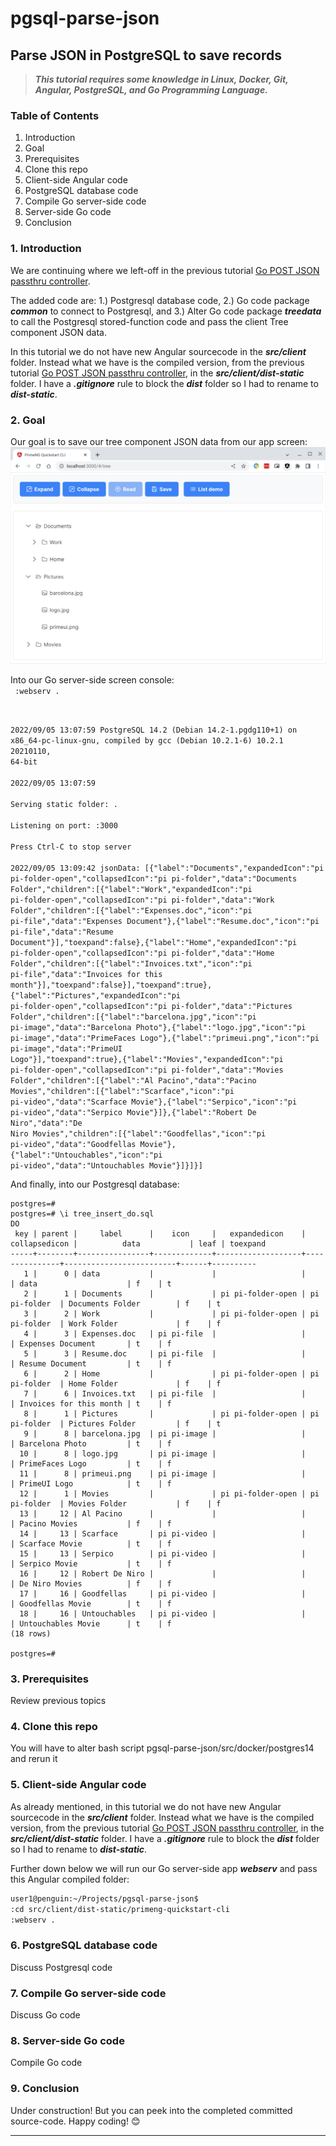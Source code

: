 # pgsql-parse-json

## Parse JSON in PostgreSQL to save records

> ***This tutorial requires some knowledge in Linux, Docker, Git, Angular, PostgreSQL, and Go Programming Language.***

### Table of Contents
1. Introduction
2. Goal
3. Prerequisites
4. Clone this repo
5. Client-side Angular code
6. PostgreSQL database code
7. Compile Go server-side code
8. Server-side Go code
9. Conclusion

### 1. Introduction

We are continuing where we left-off in the previous tutorial [Go POST JSON passthru controller](https://github.com/cydriclopez/go-post-json-passthru).

The added code are: 1.) Postgresql database code, 2.) Go code package ***common*** to connect to Postgresql, and 3.) Alter Go code package ***treedata*** to call the Postgresql stored-function code and pass the client Tree component JSON data.

In this tutorial we do not have new Angular sourcecode in the ***src/client*** folder. Instead what we have is the compiled version, from the previous tutorial [Go POST JSON passthru controller](https://github.com/cydriclopez/go-post-json-passthru), in the ***src/client/dist-static*** folder. I have a ***.gitignore*** rule to block the ***dist*** folder so I had to rename to ***dist-static***.


### 2. Goal

Our goal is to save our tree component JSON data from our app screen:
<br/>
<kbd><img src="images/primeng-tree-demo2.png" width="650"/></kbd>
<br/>

Into our Go server-side screen console:
<br/>
<code>
:webserv .

2022/09/05 13:07:59 PostgreSQL 14.2 (Debian 14.2-1.pgdg110+1) on x86_64-pc-linux-gnu, compiled by gcc (Debian 10.2.1-6) 10.2.1 20210110, 64-bit\
2022/09/05 13:07:59\
Serving static folder: .\
Listening on port: :3000\
Press Ctrl-C to stop server\
2022/09/05 13:09:42 jsonData: [{"label":"Documents","expandedIcon":"pi pi-folder-open","collapsedIcon":"pi pi-folder","data":"Documents Folder","children":[{"label":"Work","expandedIcon":"pi pi-folder-open","collapsedIcon":"pi pi-folder","data":"Work Folder","children":[{"label":"Expenses.doc","icon":"pi pi-file","data":"Expenses Document"},{"label":"Resume.doc","icon":"pi pi-file","data":"Resume Document"}],"toexpand":false},{"label":"Home","expandedIcon":"pi pi-folder-open","collapsedIcon":"pi pi-folder","data":"Home Folder","children":[{"label":"Invoices.txt","icon":"pi pi-file","data":"Invoices for this month"}],"toexpand":false}],"toexpand":true},{"label":"Pictures","expandedIcon":"pi pi-folder-open","collapsedIcon":"pi pi-folder","data":"Pictures Folder","children":[{"label":"barcelona.jpg","icon":"pi pi-image","data":"Barcelona Photo"},{"label":"logo.jpg","icon":"pi pi-image","data":"PrimeFaces Logo"},{"label":"primeui.png","icon":"pi pi-image","data":"PrimeUI Logo"}],"toexpand":true},{"label":"Movies","expandedIcon":"pi pi-folder-open","collapsedIcon":"pi pi-folder","data":"Movies Folder","children":[{"label":"Al Pacino","data":"Pacino Movies","children":[{"label":"Scarface","icon":"pi pi-video","data":"Scarface Movie"},{"label":"Serpico","icon":"pi pi-video","data":"Serpico Movie"}]},{"label":"Robert De Niro","data":"De Niro Movies","children":[{"label":"Goodfellas","icon":"pi pi-video","data":"Goodfellas Movie"},{"label":"Untouchables","icon":"pi pi-video","data":"Untouchables Movie"}]}]}]
</code>
<br/>

And finally, into our Postgresql database:
```
postgres=#
postgres=# \i tree_insert_do.sql
DO
 key | parent |     label      |    icon     |   expandedicon    | collapsedicon |          data           | leaf | toexpand
-----+--------+----------------+-------------+-------------------+---------------+-------------------------+------+----------
   1 |      0 | data           |             |                   |               | data                    | f    | t
   2 |      1 | Documents      |             | pi pi-folder-open | pi pi-folder  | Documents Folder        | f    | t
   3 |      2 | Work           |             | pi pi-folder-open | pi pi-folder  | Work Folder             | f    | f
   4 |      3 | Expenses.doc   | pi pi-file  |                   |               | Expenses Document       | t    | f
   5 |      3 | Resume.doc     | pi pi-file  |                   |               | Resume Document         | t    | f
   6 |      2 | Home           |             | pi pi-folder-open | pi pi-folder  | Home Folder             | f    | f
   7 |      6 | Invoices.txt   | pi pi-file  |                   |               | Invoices for this month | t    | f
   8 |      1 | Pictures       |             | pi pi-folder-open | pi pi-folder  | Pictures Folder         | f    | t
   9 |      8 | barcelona.jpg  | pi pi-image |                   |               | Barcelona Photo         | t    | f
  10 |      8 | logo.jpg       | pi pi-image |                   |               | PrimeFaces Logo         | t    | f
  11 |      8 | primeui.png    | pi pi-image |                   |               | PrimeUI Logo            | t    | f
  12 |      1 | Movies         |             | pi pi-folder-open | pi pi-folder  | Movies Folder           | f    | f
  13 |     12 | Al Pacino      |             |                   |               | Pacino Movies           | f    | f
  14 |     13 | Scarface       | pi pi-video |                   |               | Scarface Movie          | t    | f
  15 |     13 | Serpico        | pi pi-video |                   |               | Serpico Movie           | t    | f
  16 |     12 | Robert De Niro |             |                   |               | De Niro Movies          | f    | f
  17 |     16 | Goodfellas     | pi pi-video |                   |               | Goodfellas Movie        | t    | f
  18 |     16 | Untouchables   | pi pi-video |                   |               | Untouchables Movie      | t    | f
(18 rows)

postgres=#
```

### 3. Prerequisites

Review previous topics

### 4. Clone this repo

You will have to alter bash script
pgsql-parse-json/src/docker/postgres14 and rerun it

### 5. Client-side Angular code

As already mentioned, in this tutorial we do not have new Angular sourcecode in the ***src/client*** folder. Instead what we have is the compiled version, from the previous tutorial [Go POST JSON passthru controller](https://github.com/cydriclopez/go-post-json-passthru), in the ***src/client/dist-static*** folder. I have a ***.gitignore*** rule to block the ***dist*** folder so I had to rename to ***dist-static***.

Further down below we will run our Go server-side app ***webserv*** and pass this Angular compiled folder:

```bash
user1@penguin:~/Projects/pgsql-parse-json$
:cd src/client/dist-static/primeng-quickstart-cli
:webserv .
```


### 6. PostgreSQL database code

Discuss Postgresql code

### 7. Compile Go server-side code

Discuss Go code

### 8. Server-side Go code

Compile Go code

### 9. Conclusion


Under construction!
But you can peek into the completed committed source-code.
Happy coding! 😊

---

